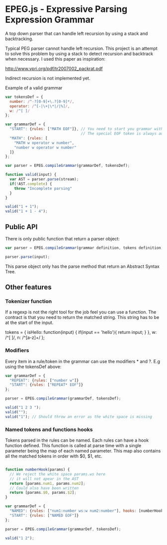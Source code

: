 EPEG.js - Expressive Parsing Expression Grammar
================================================

A top down parser that can handle left recursion by using a stack and backtracking.

Typical PEG parser cannot handle left recursion.
This project is an attempt to solve this problem by using a stack to detect recursion
and backtrack when necessary. I used this paper as inspiration:

http://www.vpri.org/pdf/tr2007002_packrat.pdf

Indirect recursion is not implemented yet.

Example of a valid grammar

```javascript
var tokensDef = {
  number: /^-?[0-9]+\.?[0-9]*/,
  operator: /^[-|\+|\*|/|%]/,
  w: /^[ ]/
};

var grammarDef = {
  "START": {rules: ["MATH EOF"]}, // You need to start you grammar with the START rule.
                                  // The special EOF token is always added automatically by the token parser.
  "MATH": {rules: [
    "MATH w operator w number",
    "number w operator w number"
  ]}
};

var parser = EPEG.compileGrammar(grammarDef, tokensDef);

function valid(input) {
  var AST = parser.parse(stream);
  if(!AST.complete) {
    throw "Incomplete parsing"
  }
}

valid("1 + 1");
valid("1 + 1 - 4");
```

## Public API

There is only public function that return a parser object:

```javascript
var parser = EPEG.compileGrammar(grammar definition, tokens definition);

parser.parse(input);
```

This parse object only has the parse method that return an Abstract Syntax Tree.

## Other features

### Tokenizer function

If a regexp is not the right tool for the job feel you can use a function.
The contract is that you need to return the matched string. This string
has to be at the start of the input.

tokens = {
  isHello: function(input) { if(input == 'hello'){ return input; } },
  w: /^[ ]/,
  n: /^[a-z]+/
};

### Modifiers

Every item in a rule/token in the grammar can use the modifiers * and ?. E.g using the tokensDef above:

```javascript
var grammarDef = {
  "REPEAT": {rules: ["number w"]}
  "START": {rules: ["REPEAT* EOF"]}
};

parser = EPEG.compileGrammar(grammarDef, tokensDef);

valid("1 2 3 ");
valid("");
valid("1"); // Should throw an error as the white space is missing
```

### Named tokens and functions hooks

Tokens parsed in the rules can be named. Each rules can have a hook function defined. This
function is called at parse time with a single parameter being the map of each named parameter.
This map also contains all the matched tokens in order with $0, $1, etc.

```javascript

function numberHook(params) {
  // We reject the white space params.ws here
  // it will not apear in the AST
  return [params.num1, params.num2];
  // Could also have been written
  return [params.$0, params.$2];
}

var grammarDef = {
  "NAMED": {rules: ["num1:number ws:w num2:number"], hooks: [numberHook]},
  "START": {rules: ["NAMED EOF"]}
};

parser = EPEG.compileGrammar(grammarDef, tokensDef);

valid("1 2");
```

